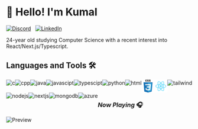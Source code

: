 # 👋 Hello! I'm Kumal
[![Discord](https://img.shields.io/discord/829245117591978015?label=Discord&style=plastic&logo=discord&logoColor=white)](https://discord.gg/JKuFZmzNZH) &nbsp;
[![LinkedIn](https://img.shields.io/badge/LinkedIn-blue?style=plastic&logo=linkedin&labelColor=blue)](https://www.linkedin.com/in/kumal-patel) &nbsp;

24-year old studying Computer Science with a recent interest into React/Next.js/Typescript.

## Languages and Tools 🛠️
 <img align="left" alt="c" height="35" src="https://cdn.jsdelivr.net/npm/programming-languages-logos/src/c/c.png">
 <img align="left" alt="cpp" height="35" src="https://cdn.jsdelivr.net/npm/programming-languages-logos/src/cpp/cpp.png">
 <img align="left" alt="java" height="35" src="https://cdn.jsdelivr.net/npm/programming-languages-logos/src/java/java.png">
 <img align="left" alt="javascipt" height="35" src="https://cdn.jsdelivr.net/npm/programming-languages-logos/src/javascript/javascript.png">
 <img align="left" alt="typescipt" height="35" src="https://cdn.jsdelivr.net/npm/programming-languages-logos/src/typescript/typescript.png">
 <img align="left" alt="python" height="35" src="https://cdn.jsdelivr.net/npm/programming-languages-logos/src/python/python.png">
 <img align="left" alt="html" height="35" src="https://cdn.jsdelivr.net/npm/programming-languages-logos/src/html/html.png">
 <img align="left" alt="css" height="35" src="https://raw.githubusercontent.com/github/explore/80688e429a7d4ef2fca1e82350fe8e3517d3494d/topics/css/css.png">
 <img align="left" alt="react" height="35" src="https://raw.githubusercontent.com/github/explore/80688e429a7d4ef2fca1e82350fe8e3517d3494d/topics/react/react.png">
 <img align="left" alt="tailwind" height="35" src="https://camo.githubusercontent.com/bcd4bda49ef6cd9537db065920f4f4f6ac670eae0e0adf2c5133c19b319f1574/68747470733a2f2f627261646c632e67616c6c65727963646e2e76736173736574732e696f2f657874656e73696f6e732f627261646c632f7673636f64652d7461696c77696e646373732f302e322e302f313535383034303536333634392f4d6963726f736f66742e56697375616c53747564696f2e53657276696365732e49636f6e732e44656661756c74">
<img align="left" alt="nodejs" height="35" src="http://imgur.com/ZUF2JY3.png">
<img align="left" alt="nextjs" height="35" src="https://i.imgur.com/malhDXn.png">
<img align="left" alt="mongodb" height="35" src="https://i.imgur.com/R2FgU8t.png">
<img align="left" alt="azure" height="35" src="https://i.imgur.com/EWIrIJj.png">

</br></br>

### *Now Playing* 🎧
![Preview](https://spotify-readme-omega.vercel.app/api?scan=true&rainbow=true&theme=dark)
